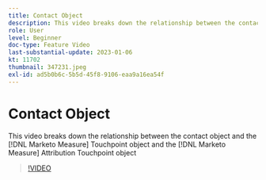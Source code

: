 ```yaml
---
title: Contact Object
description: This video breaks down the relationship between the contact object and the [!DNL Marketo Measure] Touchpoint object and the [!DNL Marketo Measure] Attribution Touchpoint object
role: User
level: Beginner
doc-type: Feature Video
last-substantial-update: 2023-01-06
kt: 11702
thumbnail: 347231.jpeg
exl-id: ad5b0b6c-5b5d-45f8-9106-eaa9a16ea54f
---
```

# Contact Object

This video breaks down the relationship between the contact object and the [!DNL Marketo Measure] Touchpoint object and the [!DNL Marketo Measure] Attribution Touchpoint object

>[!VIDEO](https://video.tv.adobe.com/v/347231/?quality=12&learn=on)
